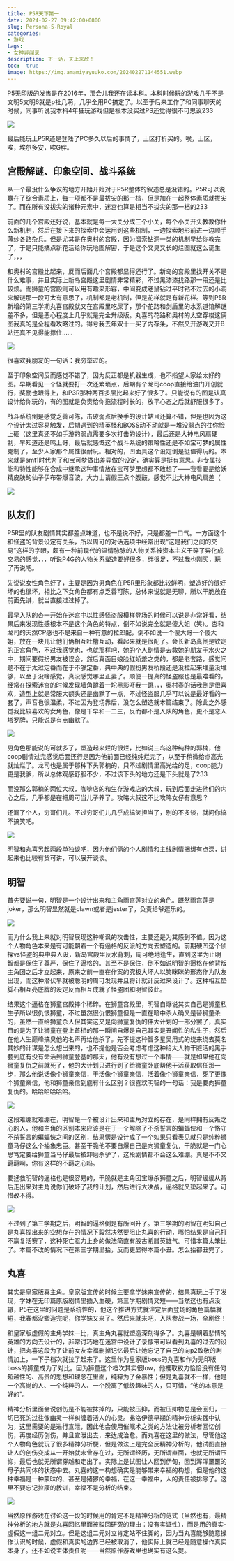 ```yaml
---
title: P5R天下第一
date: 2024-02-27 09:42:00+0800
slug: Persona-5-Royal
categories:
- 游戏
tags:
- 女神异闻录
description: 下一话，天上来敌！
toc:  true
image: https://img.amamiyayuuko.com/202402271144551.webp
---
```


P5无印版的发售是在2016年，那会儿我还在读本科。本科时候玩的游戏几乎不是文明5文明6就是p社几萌，几乎全用PC搞定了。以至于后来工作了和同事聊天的时候，同事听说我本科4年狂玩游戏但是根本没买过PS还觉得很不可思议233

![](https://img.amamiyayuuko.com/202402271519458.jpg)

最后能玩上P5R还是登陆了PC多久以后的事情了，土区打折买的。唉，土区，唉，埃尔多安，唉G胖。

## 宫殿解谜、印象空间、战斗系统

从一个最没什么争议的地方开始开始对于P5R整体的叙述总是没错的。P5R可以说赢在了综合素质上，每一项都不是最拔尖的那一档，但是加在一起整体素质就拔尖了。而在所有没拔尖的诸种元素中，迷宫也算是相当不拔尖的那一档的233

前面的几个宫殿还好说，基本就是每一大关分成三个小关，每个小关开头教教你什么新机制，然后在接下来的探索中会运用到这些机制，一边探索地形前进一边顺手薄纱各路杂兵。但是尤其是在奥村的宫殿，因为溜索钻洞一类的机制早给你教完了，于是只能搞点新花活给你玩地图解密，于是这个又臭又长的烂图就这么诞生了，，，

和奥村的宫殿比起来，反而后面几个宫殿都显得还行了。新岛的宫殿里找开关不是什么难事，并且实际上新岛宫殿这里剧情非常精彩，不过黑漆漆找路那一段还是比较烦。而狮童的宫殿则可以用有趣来形容，中间变成老鼠钻过平时钻不过去的小洞来解谜那一段可太有意思了，机制都是老机制，但是花样就是有新花样。等到P5R新增的第三学期丸喜宫殿就又在宫殿里吃屎了，那个花路和剑盾里的水系道馆解谜差不多，但是恶心程度上几乎就是完全升级版。丸喜的花路和奥村的太空穿梭这俩图我真的是全程看攻略过的。得亏我去年双十一买了内存条，不然又开游戏又开B站还真不见得能撑住……

![](https://img.amamiyayuuko.com/202402271147749.webp)

很喜欢我朋友的一句话：我穷举过的。

至于印象空间反而感觉不错了，因为反正都是机器生成，也不指望人家给太好的图。早期看见一个怪就要打一次还繁琐点，后期有个龙司coop直接给油门开创就行，奖励也跟得上，和P3R那种两百多层比起来好了很多了。只能说有的图是认真设计给你玩的，有的图就是负责给你拖流程时长的，放平心态之后就舒服很多了。

战斗系统倒是感觉乏善可陈，击破弱点后换手的设计姑且还算不错，但是也因为这个设计太过容易触发，后期遇到的精英怪和BOSS动不动就是一堆没弱点的往你脸上砸（这里真还不如手游的弱点需要多次打击的设计），最后还是大神电风扇硬刮，早知道还是鸣上哥，最后就感慨这个战斗系统的策略性还是不如宝可梦的属性克制了，至少人家那个属性很耐玩。相对的，凹面具这个设定倒是挺值得玩的。本来就是smt1时代为了和宝可梦做出差异做的设定，确实算是挺有意思。非专属技能和特性能够在合成中继承这种事情放在宝可梦里想都不敢想了——我看要是给妖精皮肤的仙子伊布带爆音波，大力士请假王点个腹鼓，感觉不比大神电风扇差（

![](https://img.amamiyayuuko.com/202402271329179.jpg)

## 队友们

P5R里的队友剧情其实都差点味道，也不是说不好，只是都差一口气。一方面这个和怪盗的背景设定有关系，所以周可的对话选项中经常出现“这是我们之间的交易”这样的字眼，颇有一种前现代的温情脉脉的人物关系被资本主义干碎了异化成交易的感觉，，，听说P4G的人物关系塑造要好很多，绊很足，不过我也刚买，玩了再说吧。

先说说女性角色好了，主要是因为男角色在P5R里形象都比较鲜明，塑造好的很好坏的也很坏，相比之下女角色都有点乏善可陈，总体来说就是无聊，所以干脆放在前面先讲，就当直接过过掉了。

最早入队的杏一开始在迷宫中以性感怪盗服模样登场的时候可以说是非常好看，结果后来发现性感根本不是这个角色的特点，倒不如说完全就是傻大姐（笑）。杏和龙司的天然CP感也不是来自一种有意的拉郎配，倒不如说一个傻大哥一个傻大姐，放在一块儿让他们俩相互吐槽互动，看起来就是很配了。会长新岛真倒是钦定的正宫角色，不过我感觉也，也就那样吧，她的个人剧情是去救她的朋友于水火之中，期间要假扮男友被误会，然后真面目娘脸红娇羞之类的，都是老套路，感觉问题不在于太过定番而在于不够定番，典中典的假扮男友桥段还是没拉起来堆量没堆够，以至于没啥感觉，真没感觉哪里正妻了。顺便一提真的怪盗服也是最难看的，经常在探索迷宫的时候发现墙角蹲着一坨黑影吓我一跳，，，奥村春的话我倒是很喜欢，造型上就是常服大额头还是幽默了一点，不过怪盗服几乎可以说是最好看的一套了，声音也很温柔，不过因为登场靠后，没怎么塑造就本篇结束了。除此之外感觉我比较喜欢的女角色，像是千早和一二三，反而都不是入队的角色，更不是恋人塔罗牌，只能说是有点幽默了。

![](https://img.amamiyayuuko.com/202402271532696.jpg)

男角色那能说的可就多了，塑造起来烂的很烂，比如说三岛这种纯种的郭楠，他coop剧情过完感觉后面还行是因为他前面已经纯纯烂完了，以至于稍微给点高光就灿烂了。龙司也是属于那种下头郭楠的，只不过剧情里高光给的足，coop能力更是我爹，所以总体观感舒服不少，不过该下头的地方还是下头就是了233

而没那么郭楠的两位大叔，咖啡店的和生存游戏店的大叔，玩到后面走进他们的内心之后，几乎都是在把周可当儿子养了。攻略大叔这不比攻略女仔有意思？

还漏了个人，穷哥们儿。不过穷哥们儿几乎成搞笑担当了，别的不多谈，就问你搞不搞笑吧。

![](https://img.amamiyayuuko.com/202402271411299.jpg)

明智和丸喜另起两段单独谈吧，因为他们俩的个人剧情和主线剧情捆绑有点深，讲起来也比较有货可讲，可以展开谈谈。

## 明智

首先要说一句，明智是一个设计出来和主角雨宫莲对立的角色。既然雨宫莲是joker，那么明智显然就是clawn或者是jester了，负责给爷逗乐的。

![](https://img.amamiyayuuko.com/202402271416379.png)

而为什么我上来就对明智展现这种嘲讽的攻击性，主要还是为其感到不值。因为这个人物角色本来是有可能朝着一个有逼格的反派的方向去塑造的。前期硬凹这个侦探vs怪盗的典中典人设，新岛宫殿里反水背刺，周可绝地逢生，直到这里为止明智都是保住了尊严，保住了逼格的。甚至不是保住，倒不如说明智的逼格在他背叛主角团之后才立起来，原来之前一直在作案的究极大坏人以笑眯眯的形态作为队友出现，而这种潜伏早就被聪明的周可发现并且将计就计反过来设计了。这种相互垫脚石相互亮底牌的设定反而相互成就了怪盗团和明智彼此。

结果这个逼格在狮童宫殿摔个稀碎。在狮童宫殿里，明智自爆说其实自己是狮童私生子所以很仇恨狮童，不过虽然很仇恨狮童但是一直在暗中杀人确又是替狮童杀的，虽然一直给狮童杀人但其实这又是向狮童复仇的伟大计划的一部分罢了，真实目的是为了让狮童在登上首相的那一瞬间自爆是自己其实是丑闻性的私生子，然后在他人生巅峰搞臭他的名声再给他杀了。先不提这种智多星吴用式的绕来绕去莫名其妙的计谋是怎么想出来的，也不提他是否会考虑考虑这种给大人物干脏活的黑手套到底有没有命活到狮童登基的那天，他有没有想过一个事情——就是如果他在向狮童复仇之前就死了，他的大计划只进行到了给狮童卧底帮他干活获取信任那一步，那么他说话像个狮童亲信，干活像个狮童亲信，活着像个狮童亲信，死了更像个狮童亲信，他和狮童亲信到底有什么区别？很喜欢明智的一句话：我是要向狮童复仇的。哈哈哈哈哈哈。

![](https://img.amamiyayuuko.com/202402271532303.jpg)

这段难绷就难绷在，明智是一个被设计出来和主角对立的存在，是同样拥有反叛之心的人，他和主角的区别本来应该是在于一个解除了不杀誓言的蝙蝠侠和一个恪守不杀誓言的蝙蝠侠之间的区别，结果愣是设计成了一个如果只看表见就只是纯粹狮童马仔这么个抽象忠臣。甚至干脆他不要自爆自己是向狮童复仇，干脆就是一门心思笃定要给狮童当马仔最后被卸磨杀驴了，这段剧情都不会这么难绷。真是不不又羁羁啊，你有这样的不羁之心吗。

要拯救明智的逼格也是很容易的，干脆就是主角团宝爆杀狮童之后，明智缓缓从背后走出来对主角说你们破坏了我的计划，然后进行大决战，逼格就又垫起来了。可惜改不得。

![](https://img.amamiyayuuko.com/202402271531996.jpg)

不过到了第三学期之后，明智的逼格倒是有所回升了。第三学期的明智在明知自己是丸喜捏出来的空想存在的情况下毅然决然要阻止丸喜的行动，哪怕结果是自己打不赢复活赛了，这种死亡驱力上身的做法简直有股古希腊英雄气。可惜本篇太笨比了。本篇不改的情况下在第三学期里抬，反而更显得本篇小丑。怎么抬都丑完了。

## 丸喜

其实是皇家版真主角。皇家版宣传的时候主要拿学妹来宣传的，结果真玩上手了发现，学妹在无印篇原版剧情里插入生硬，第三学期剧情又短——当然这也有点没辙，P5在这里的问题是系统性的，他这个推进方式就注定后面登场的角色篇幅就短，我春都没塑造完呢，你学妹又来了。然后来就来吧，入队参战一场，全剧终！

和皇家版虚假的主角学妹一比，真主角丸喜就塑造深刻得多了。丸喜是朝着悲情的英雄的方向去设计的，非常讨巧地在迷宫中设计了录像带可以看到丸喜的过去的设计，把丸喜这段为了让前女友幸福删掉记忆最后让她忘记了自己的向p2致敬的剧情加上，一下子档次就拉了起来了。这里作为皇家版boss的丸喜和作为无印版boss的狮童成为了对比。因为狮童这个档次其实很low，他攫取权力恰恰没有任何超越性的、高贵的思想和理念在里面，纯粹为了金暴性；但是丸喜就不一样，他是一个高尚的人、一个纯粹的人、一个脱离了低级趣味的人，只可惜，“他的本意是好的”。

精神分析里面会说创伤是不能被抹掉的，只能被压抑，而被压抑物总是会回归，一切已死的过往像幽灵一样纠缠着活人的心灵。弗洛伊德早期的精神分析实践中认为，这里需要的是进行宣泄，因此他会使用催眠术之类的方法让被分析者回忆创伤，再度经历创伤，并且宣泄出去，来达成治愈。而丸喜在这里的做法，尽管他这个人物角色就玩了很多精神分析梗，但是做法上是完全反精神分析的，他试图直接让人的创伤变成从一开始就未曾存在过，无所谓经历，无所谓直面，也就无所谓压抑，最后也就无所谓穿越和走出了。实际上是试图让人回到伊甸，回到浑浑噩噩的母子共同体的状态中去。丸喜的这一构想确实是能够带来幸福的构想，但是他的这种幸福是一种蒙昧的、甚至是猪猡的幸福，在这一幸福中，人的责任被排除了。这里不要忘记拉康的教训，幸福不是分析的结束。

![](https://img.amamiyayuuko.com/202402271552271.jpg)

当然原作游戏在讨论这一段的时候用的肯定不是精神分析的范式（当然也有，最精神分析的地方就是丸喜回忆里面被驳回研究的理由：没有实证性），而是用的真实-虚假这一组二元对立。但是这组二元对立肯定站不住脚的，因为当丸喜能够随意操作认识的时候，虚假和真实的边界已经被取消了，他实际上就已经是随意操作真实本身了。还不如说主体责任呢——当然原作游戏里也确实有这么提。